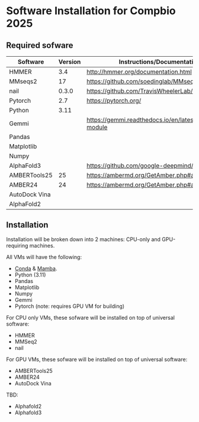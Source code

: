 # Software Installation for Compbio 2025

## Required sofware

| Software | Version | Instructions/Documentation/Github |
|---|---|---|
| HMMER | 3.4 |	http://hmmer.org/documentation.html |
| MMseqs2 | 17 | https://github.com/soedinglab/MMseqs2 |
| nail | 0.3.0 | https://github.com/TravisWheelerLab/nail |
| Pytorch | 2.7 | https://pytorch.org/ |
| Python |3.11 | |
| Gemmi || https://gemmi.readthedocs.io/en/latest/install.html#python-module |
| Pandas |||
| Matplotlib |||
| Numpy	|||
| AlphaFold3 | | https://github.com/google-deepmind/alphafold3 |
| AMBERTools25 | 25 | 	https://ambermd.org/GetAmber.php#amber |
| AMBER24 | 24 | https://ambermd.org/GetAmber.php#amber |
| AutoDock Vina |||
| AlphaFold2 |||

## Installation

Installation will be broken down into 2 machines: CPU-only and GPU-requiring machines.

All VMs will have the following:
- [Conda](https://docs.conda.io/projects/conda/en/latest/user-guide/install/index.html) & [Mamba](https://mamba.readthedocs.io/en/latest/index.html).
- Python (3.11)
- Pandas
- Matplotlib
- Numpy
- Gemmi
- Pytorch (note: requires GPU VM for building)

For CPU only VMs, these sofware will be installed on top of universal software:
- HMMER
- MMSeq2
- nail

For GPU VMs, these sofware will be installed on top of universal software:
- AMBERTools25
- AMBER24
- AutoDock Vina

TBD:
- Alphafold2 
- Alphafold3

